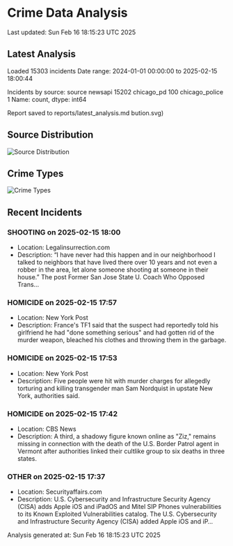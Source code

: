 # Crime Data Analysis
Last updated: Sun Feb 16 18:15:23 UTC 2025

## Latest Analysis

Loaded 15303 incidents
Date range: 2024-01-01 00:00:00 to 2025-02-15 18:00:44

Incidents by source:
source
newsapi           15202
chicago_pd          100
chicago_police        1
Name: count, dtype: int64

Report saved to reports/latest_analysis.md
bution.svg)

## Source Distribution
![Source Distribution](images/source_distribution.svg)

## Crime Types
![Crime Types](images/crime_types.svg)

## Recent Incidents

### SHOOTING on 2025-02-15 18:00
- Location: Legalinsurrection.com
- Description: “I have never had this happen and in our neighborhood I talked to neighbors that have lived there over 10 years and not even a robber in the area, let alone someone shooting at someone in their house.”
The post Former San Jose State U. Coach Who Opposed Trans…


### HOMICIDE on 2025-02-15 17:57
- Location: New York Post
- Description: France's TF1 said that the suspect had reportedly told his girlfriend he had "done something serious" and had gotten rid of the murder weapon, bleached his clothes and throwing them in the garbage.


### HOMICIDE on 2025-02-15 17:53
- Location: New York Post
- Description: Five people were hit with murder charges for allegedly torturing and killing transgender man Sam Nordquist in upstate New York, authorities said.


### HOMICIDE on 2025-02-15 17:42
- Location: CBS News
- Description: A third, a shadowy figure known online as "Ziz," remains missing in connection with the death of the U.S. Border Patrol agent in Vermont after authorities linked their cultlike group to six deaths in three states.


### OTHER on 2025-02-15 17:37
- Location: Securityaffairs.com
- Description: U.S. Cybersecurity and Infrastructure Security Agency (CISA) adds Apple iOS and iPadOS and Mitel SIP Phones vulnerabilities to its Known Exploited Vulnerabilities catalog. The U.S. Cybersecurity and Infrastructure Security Agency (CISA) added Apple iOS and iP…

Analysis generated at: Sun Feb 16 18:15:23 UTC 2025
